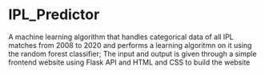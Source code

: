 # IPL_Predictor
A machine learning algorithm that handles categorical data of all IPL matches from 2008 to 2020 and performs a learning algoritmn on it using the random forest classifier;
The input and output is given through a simple frontend website using Flask API and HTML and CSS to build the website
